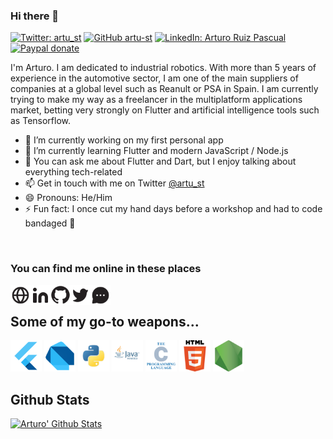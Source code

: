 
### Hi there 👋

[![Twitter: artu_st](https://img.shields.io/twitter/follow/artu_st?style=social)](https://twitter.com/artu_st)
[![GitHub artu-st](https://img.shields.io/github/followers/artu-st?label=follow&style=social)](https://github.com/artu-st)
[![LinkedIn: Arturo Ruiz Pascual](https://img.shields.io/badge/ArturoRuizPascual-blue?style=flat-square&logo=Linkedin&logoColor=white&link=https://www.linkedin.com/in/marcos-s-5b8515b8/)](https://www.linkedin.com/in/arturo-ruiz-pascual-6226a0149/)
[![Paypal donate](https://img.shields.io/badge/paypal-donate-blue)](https://www.paypal.com/paypalme/ArturoRuizPascual)

I'm Arturo. I am dedicated to industrial robotics. With more than 5 years of experience in the automotive sector, I am one of the main suppliers of companies at a global level such as Reanult or PSA in Spain.
I am currently trying to make my way as a freelancer in the multiplatform applications market, betting very strongly on Flutter and artificial intelligence tools such as Tensorflow.

<!--
**artu-st/artu-st** is a ✨ _special_ ✨ repository because its `README.md` (this file) appears on your GitHub profile.

Here are some ideas to get you started:

- 🔭 I’m currently working on ...
- 🌱 I’m currently learning ...
- 👯 I’m looking to collaborate on ...
- 🤔 I’m looking for help with ...
- 💬 Ask me about ...
- 📫 How to reach me: ...
- 😄 Pronouns: ...
- ⚡ Fun fact: ...
-->

- 🔭  I’m currently working on my first personal app
- 🌱  I’m currently learning Flutter and modern JavaScript / Node.js
- 💬  You can ask me about Flutter and Dart, but I enjoy talking about everything tech-related
- 📫  Get in touch with me on Twitter [@artu_st](https://twitter.com/artu_st)
- 😄  Pronouns: He/Him
- ⚡ Fun fact: I once cut my hand days before a workshop and had to code bandaged 🤙

<br/>

### You can find me online in these places

<a href="https://arturoruizpascual.web.app/">
  <img align="left" alt="Arturo Ruiz Pascual's Website" width="32px" src="https://raw.githubusercontent.com/akveo/eva-icons/master/package/icons/fill/svg/globe.svg" />
</a>
<a href="https://www.linkedin.com/in/arturo-ruiz-pascual-6226a0149/">
  <img align="left" alt="Arturo Ruiz Pascual's Linkdein" width="32px" src="https://raw.githubusercontent.com/akveo/eva-icons/master/package/icons/fill/svg/linkedin.svg" />
</a>
<a href="https://github.com/artu_st">
  <img align="left" alt="Arturo Ruiz Pascual's Github" width="32px" src="https://raw.githubusercontent.com/akveo/eva-icons/master/package/icons/fill/svg/github.svg" />
</a>
<a href="https://twitter.com/artu_st">
  <img align="left" alt="Arturo Ruiz Pascual's Twitter" width="32px" src="https://raw.githubusercontent.com/akveo/eva-icons/master/package/icons/fill/svg/twitter.svg" />
</a>
<a href="https://t.me/artu_st">
  <img align="left" alt="Arturo Ruiz Pascual's Telegram" width="32px" src="https://raw.githubusercontent.com/akveo/eva-icons/master/package/icons/fill/svg/message-circle.svg" />
</a>

<br/>

## Some of my go-to weapons...

<code><img height="50" src="https://raw.githubusercontent.com/github/explore/80688e429a7d4ef2fca1e82350fe8e3517d3494d/topics/flutter/flutter.png"></code>
<code><img height="50" src="https://raw.githubusercontent.com/github/explore/80688e429a7d4ef2fca1e82350fe8e3517d3494d/topics/dart/dart.png"></code>
<code><img height="50" src="https://raw.githubusercontent.com/github/explore/80688e429a7d4ef2fca1e82350fe8e3517d3494d/topics/python/python.png"></code>
<code><img height="50" src="https://raw.githubusercontent.com/github/explore/80688e429a7d4ef2fca1e82350fe8e3517d3494d/topics/java/java.png"></code>
<code><img height="50" src="https://raw.githubusercontent.com/github/explore/80688e429a7d4ef2fca1e82350fe8e3517d3494d/topics/c/c.png"></code>
<code><img height="50" src="https://raw.githubusercontent.com/github/explore/80688e429a7d4ef2fca1e82350fe8e3517d3494d/topics/html/html.png"></code>
<code><img height="50" src="https://raw.githubusercontent.com/github/explore/80688e429a7d4ef2fca1e82350fe8e3517d3494d/topics/nodejs/nodejs.png"></code>    

## Github Stats

[![Arturo' Github Stats](https://github-readme-stats.vercel.app/api?username=artu-st&count_private=true&theme=default&show_icons=true)](https://github.com/artu-st)




